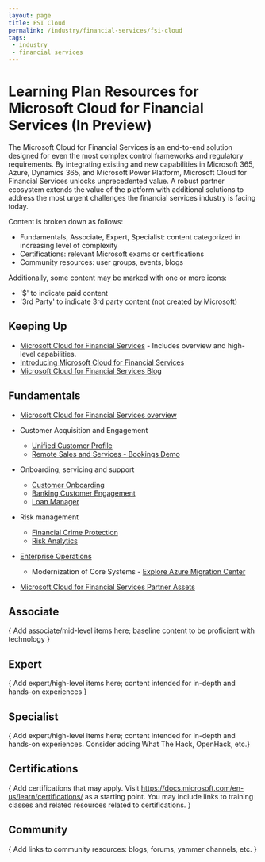 ```yaml
---
layout: page
title: FSI Cloud
permalink: /industry/financial-services/fsi-cloud
tags:
 - industry
 - financial services
---
```


# Learning Plan Resources for Microsoft Cloud for Financial Services (In Preview)

The Microsoft Cloud for Financial Services is an end-to-end solution designed for even the most complex control frameworks and regulatory requirements. By integrating existing and new capabilities in Microsoft 365, Azure, Dynamics 365, and Microsoft Power Platform, Microsoft Cloud for Financial Services unlocks unprecedented value. A robust partner ecosystem extends the value of the platform with additional solutions to address the most urgent challenges the financial services industry is facing today.

Content is broken down as follows:
* Fundamentals, Associate, Expert, Specialist: content categorized in increasing level of complexity
* Certifications: relevant Microsoft exams or certifications
* Community resources: user groups, events, blogs

Additionally, some content may be marked with one or more icons:
* '$' to indicate paid content
* '3rd Party' to indicate 3rd party content (not created by Microsoft)

## Keeping Up

* [Microsoft Cloud for Financial Services](https://www.microsoft.com/en-us/industry/financial-services/microsoft-cloud-for-financial-services) - Includes overview and high-level capabilities.
* [Introducing Microsoft Cloud for Financial Services](https://www.youtube.com/watch?v=xByz3P6FlMQ)
* [Microsoft Cloud for Financial Services Blog](https://cloudblogs.microsoft.com/industry-blog/financial-services/2021/02/24/announcing-microsoft-cloud-for-financial-services/)

## Fundamentals

* [Microsoft Cloud for Financial Services overview](https://www.youtube.com/watch?v=MqESP4OIC00)
- Customer Acquisition and Engagement
  - [Unified Customer Profile](https://www.youtube.com/watch?v=SnWcwit5oDI)
  - [Remote Sales and Services - Bookings Demo](https://microsoftbookings.azurewebsites.net/?organization=financialservices&UICulture=en-US&CallBackURL=https%3A%2F%2Fproducts.office.com/business/bookings)
- Onboarding, servicing and support
  - [Customer Onboarding](https://www.youtube.com/watch?v=_Q1KQaFIseU&list=PL8nfc9haGeb4zghitc7-Z2stOPoFrJlCy)
  - [Banking Customer Engagement](https://www.youtube.com/watch?v=2mde9xgcrWc&list=PL8nfc9haGeb4zghitc7-Z2stOPoFrJlCy)
  - [Loan Manager](https://www.youtube.com/watch?v=s7P19L52xIA&list=PL8nfc9haGeb4zghitc7-Z2stOPoFrJlCy)
- Risk management
  - [Financial Crime Protection](https://dynamics.microsoft.com/en-us/ai/fraud-protection/)
  - [Risk Analytics](https://azure.microsoft.com/en-us/solutions/high-performance-computing/financial-services/)
- [Enterprise Operations](https://azure.microsoft.com/en-us/blog/hybrid-and-multicloud-strategies-for-financial-services-organizations/)
  - Modernization of Core Systems - [Explore Azure Migration Center](https://azure.microsoft.com/en-us/migration/)
		
- [Microsoft Cloud for Financial Services Partner Assets](https://partner.microsoft.com/en-us/asset/collection/microsoft-cloud-for-financial-services-partner-assets#/)


## Associate

{ Add associate/mid-level items here; baseline content to be proficient with technology }


## Expert

{ Add expert/high-level items here; content intended for in-depth and hands-on experiences }


## Specialist

{ Add expert/high-level items here; content intended for in-depth and hands-on experiences.  Consider adding What The Hack, OpenHack, etc.}


## Certifications

{ Add certifications that may apply. Visit https://docs.microsoft.com/en-us/learn/certifications/ as a starting point.  You may include links to training classes and related resources related to certifications.  }


## Community

{ Add links to community resources: blogs, forums, yammer channels, etc. }

